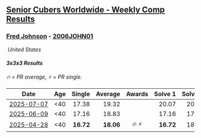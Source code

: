 <style>table {white-space: nowrap;}</style>
<link rel="stylesheet" type="text/css" href="/scw-comp/css/flags.css" />

## [Senior Cubers Worldwide - Weekly Comp Results](/scw-comp/results/)
### [Fred Johnson](README.md) - [2006JOHN01](https://www.worldcubeassociation.org/persons/2006JOHN01?event=333)

<i class="flag flag-US" />&nbsp;United States

#### 3x3x3 Results

<span style="white-space: nowrap;">🔥 = PR average</span>, <span style="white-space: nowrap;">⚡ = PR single</span>.

| Date | Age | Single | Average | Awards | Solve 1 | Solve 2 | Solve 3 | Solve 4 | Solve 5 | Video |
| :--: | :--: | --: | --: | :--: | --: | --: | --: | --: | --: | :-- |
| [2025-07-07](../../results/2025-07-07/333.md) | <40 | 17.38 | 19.32 |  | 20.07 | 20.44 | 18.50 | 17.38 | 19.40 | [Desktop](https://www.facebook.com/frederick.g.johnson/videos/2112965779199301) / [Mobile](https://m.facebook.com/frederick.g.johnson/videos/2112965779199301) |
| [2025-06-09](../../results/2025-06-09/333.md) | <40 | 17.16 | 18.83 |  | 17.16 | 17.67 | 21.35 | 19.72 | 19.11 | [Desktop](https://www.facebook.com/frederick.g.johnson/videos/1461741204840238) / [Mobile](https://m.facebook.com/frederick.g.johnson/videos/1461741204840238) |
| [2025-04-28](../../results/2025-04-28/333.md) | <40 | **16.72** | **18.06** | 🔥 ⚡ | **16.72** | 18.61 | 17.67 | 20.36 | 17.91 | [Desktop](https://www.facebook.com/frederick.g.johnson/videos/9813637075346276) / [Mobile](https://m.facebook.com/frederick.g.johnson/videos/9813637075346276) |


<!-- Global site tag (gtag.js) - Google Analytics -->
<script async src="https://www.googletagmanager.com/gtag/js?id=UA-86348435-3"></script>
<script>window.dataLayer = window.dataLayer || []; function gtag() {dataLayer.push(arguments);} gtag('js', new Date()); gtag('config', 'UA-86348435-3');</script>
